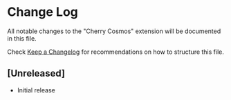 # Change Log

All notable changes to the "Cherry Cosmos" extension will be documented in this file.

Check [Keep a Changelog](http://keepachangelog.com/) for recommendations on how to structure this file.

## [Unreleased]

- Initial release
